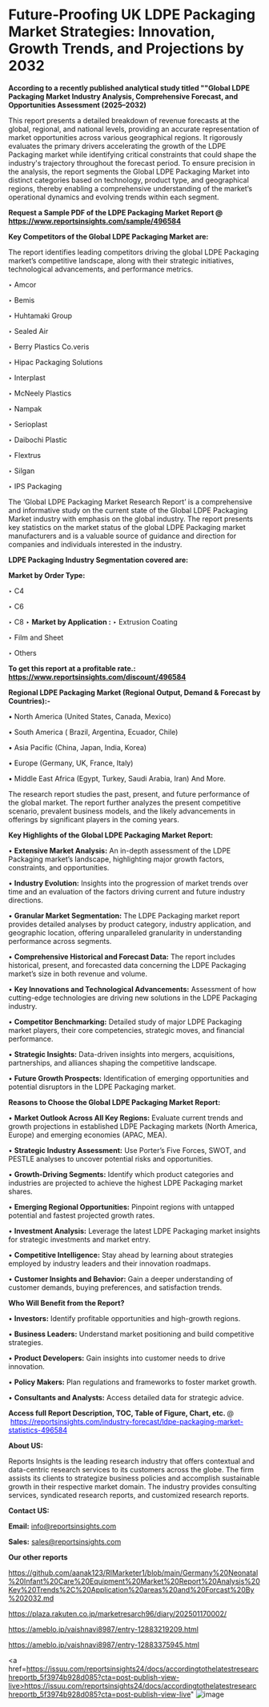 # Future-Proofing UK LDPE Packaging Market Strategies: Innovation, Growth Trends, and Projections by 2032

<strong>According to a recently published analytical study titled ""Global LDPE Packaging Market Industry Analysis, Comprehensive Forecast, and Opportunities Assessment (2025–2032)</strong>

This report presents a detailed breakdown of revenue forecasts at the global, regional, and national levels, providing an accurate representation of market opportunities across various geographical regions. It rigorously evaluates the primary drivers accelerating the growth of the LDPE Packaging market while identifying critical constraints that could shape the industry's trajectory throughout the forecast period. To ensure precision in the analysis, the report segments the Global LDPE Packaging Market into distinct categories based on technology, product type, and geographical regions, thereby enabling a comprehensive understanding of the market’s operational dynamics and evolving trends within each segment.

<strong>Request a Sample PDF of the LDPE Packaging Market Report </strong><strong>@<a href=https://www.reportsinsights.com/sample/496584 style=color:#0000ff;> https://www.reportsinsights.com/sample/496584</a></strong></font>

<strong>Key Competitors of the Global LDPE Packaging Market are:</strong>

The report identifies leading competitors driving the global LDPE Packaging market’s competitive landscape, along with their strategic initiatives, technological advancements, and performance metrics.

‣ Amcor

‣ Bemis

‣ Huhtamaki Group

‣ Sealed Air

‣ Berry Plastics
 Co.veris

‣ Hipac Packaging Solutions

‣ Interplast

‣ McNeely Plastics

‣ Nampak

‣ Serioplast

‣ Daibochi Plastic

‣ Flextrus

‣ Silgan

‣ IPS Packaging

The ‘Global LDPE Packaging Market Research Report’ is a comprehensive and informative study on the current state of the Global LDPE Packaging Market industry with emphasis on the global industry. The report presents key statistics on the market status of the global LDPE Packaging market manufacturers and is a valuable source of guidance and direction for companies and individuals interested in the industry.

<strong>LDPE Packaging Industry Segmentation covered are:</strong>

<strong>Market by Order Type: </strong>

‣ C4

‣ C6

‣ C8
‣ 
<strong>Market by Application :</strong>
‣ Extrusion Coating

‣ Film and Sheet

‣ Others

<strong>To get this report at a profitable rate.: <a href=https://www.reportsinsights.com/discount/496584 style=color:#0000ff;>https://www.reportsinsights.com/discount/496584</a></strong></font>

<strong>Regional LDPE Packaging Market (Regional Output, Demand &amp; Forecast by Countries):-</strong>

• North America (United States, Canada, Mexico)

• South America ( Brazil, Argentina, Ecuador, Chile)

• Asia Pacific (China, Japan, India, Korea)

• Europe (Germany, UK, France, Italy)

• Middle East Africa (Egypt, Turkey, Saudi Arabia, Iran) And More.

The research report studies the past, present, and future performance of the global market. The report further analyzes the present competitive scenario, prevalent business models, and the likely advancements in offerings by significant players in the coming years.

<strong>Key Highlights of the Global LDPE Packaging Market Report:</strong>

• <strong>Extensive Market Analysis:</strong> An in-depth assessment of the LDPE Packaging market’s landscape, highlighting major growth factors, constraints, and opportunities.

• <strong>Industry Evolution:</strong> Insights into the progression of market trends over time and an evaluation of the factors driving current and future industry directions.

• <strong>Granular Market Segmentation:</strong> The LDPE Packaging market report provides detailed analyses by product category, industry application, and geographic location, offering unparalleled granularity in understanding performance across segments.

• <strong>Comprehensive Historical and Forecast Data:</strong> The report includes historical, present, and forecasted data concerning the LDPE Packaging market’s size in both revenue and volume.

• <strong>Key Innovations and Technological Advancements:</strong> Assessment of how cutting-edge technologies are driving new solutions in the LDPE Packaging industry.

• <strong>Competitor Benchmarking:</strong> Detailed study of major LDPE Packaging market players, their core competencies, strategic moves, and financial performance.

• <strong>Strategic Insights:</strong> Data-driven insights into mergers, acquisitions, partnerships, and alliances shaping the competitive landscape.

• <strong>Future Growth Prospects:</strong> Identification of emerging opportunities and potential disruptors in the LDPE Packaging market.

<strong>Reasons to Choose the Global LDPE Packaging Market Report:</strong>

• <strong>Market Outlook Across All Key Regions:</strong> Evaluate current trends and growth projections in established LDPE Packaging markets (North America, Europe) and emerging economies (APAC, MEA).

• <strong>Strategic Industry Assessment:</strong> Use Porter’s Five Forces, SWOT, and PESTLE analyses to uncover potential risks and opportunities.

• <strong>Growth-Driving Segments:</strong> Identify which product categories and industries are projected to achieve the highest LDPE Packaging market shares.

• <strong>Emerging Regional Opportunities:</strong> Pinpoint regions with untapped potential and fastest projected growth rates.

• <strong>Investment Analysis:</strong> Leverage the latest LDPE Packaging market insights for strategic investments and market entry.

• <strong>Competitive Intelligence:</strong> Stay ahead by learning about strategies employed by industry leaders and their innovation roadmaps.

• <strong>Customer Insights and Behavior:</strong> Gain a deeper understanding of customer demands, buying preferences, and satisfaction trends.

<strong>Who Will Benefit from the Report?</strong>

• <strong>Investors:</strong> Identify profitable opportunities and high-growth regions.

• <strong>Business Leaders:</strong> Understand market positioning and build competitive strategies.

• <strong>Product Developers:</strong> Gain insights into customer needs to drive innovation.

• <strong>Policy Makers:</strong> Plan regulations and frameworks to foster market growth.

• <strong>Consultants and Analysts:</strong> Access detailed data for strategic advice.
</ul>
<strong>Access full Report Description, TOC, Table of Figure, Chart, etc. </strong>@  <a href=https://reportsinsights.com/industry-forecast/ldpe-packaging-market-statistics-496584 style=color:#0000ff;>https://reportsinsights.com/industry-forecast/ldpe-packaging-market-statistics-496584</a></font>

<strong><strong>About US</strong>:</strong>

Reports Insights is the leading research industry that offers contextual and data-centric research services to its customers across the globe. The firm assists its clients to strategize business policies and accomplish sustainable growth in their respective market domain. The industry provides consulting services, syndicated research reports, and customized research reports.

<strong>Contact US:</strong>

<p class=""""><b>Email:</b> <a href=mailto:info@reportsinsights.com>info@reportsinsights.com</a></p>
<p class=""""><b>Sales:</b> <a href=mailto:sales@reportsinsights.com>sales@reportsinsights.com</a></p>

<strong>Our other reports</strong>

<a href=https://github.com/aanak123/RIMarketer1/blob/main/Germany%20Neonatal%20Infant%20Care%20Equipment%20Market%20Report%20Analysis%20Key%20Trends%2C%20Application%20areas%20and%20Forcast%20By%202032.md>https://github.com/aanak123/RIMarketer1/blob/main/Germany%20Neonatal%20Infant%20Care%20Equipment%20Market%20Report%20Analysis%20Key%20Trends%2C%20Application%20areas%20and%20Forcast%20By%202032.md</a>

<a href=https://plaza.rakuten.co.jp/marketresarch96/diary/202501170002/>https://plaza.rakuten.co.jp/marketresarch96/diary/202501170002/</a>

<a href=https://ameblo.jp/vaishnavi8987/entry-12883219209.html>https://ameblo.jp/vaishnavi8987/entry-12883219209.html</a>

<a href=https://ameblo.jp/vaishnavi8987/entry-12883375945.html>https://ameblo.jp/vaishnavi8987/entry-12883375945.html</a>

<a href=https://issuu.com/reportsinsights24/docs/accordingtothelatestresearchreportb_5f3974b928d085?cta=post-publish-view-live>https://issuu.com/reportsinsights24/docs/accordingtothelatestresearchreportb_5f3974b928d085?cta=post-publish-view-live</a>"
![image](https://github.com/user-attachments/assets/604fce25-d643-489d-91a3-88c40078764b)
